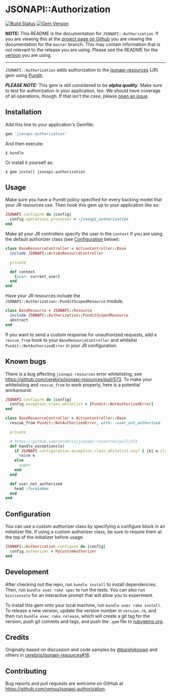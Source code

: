 # JSONAPI::Authorization

[![Build Status](https://img.shields.io/travis/venuu/jsonapi-authorization/master.svg?style=flat&maxAge=3600)](https://travis-ci.org/venuu/jsonapi-authorization) [![Gem Version](https://img.shields.io/gem/v/jsonapi-authorization.svg?style=flat&maxAge=3600)](https://rubygems.org/gems/jsonapi-authorization)

**NOTE:** This README is the documentation for `JSONAPI::Authorization`. If you are viewing this at the
[project page on Github](https://github.com/venuu/jsonapi-authorization) you are viewing the documentation for the `master`
branch. This may contain information that is not relevant to the release you are using. Please see the README for the
[version](https://github.com/venuu/jsonapi-authorization/releases) you are using.

 ---

`JSONAPI::Authorization` adds authorization to the [jsonapi-resources][jr] (JR) gem using [Pundit][pundit].

***PLEASE NOTE:*** This gem is still considered to be ***alpha quality***. Make sure to test for authorization in your application, too. We should have coverage of all operations, though. If that isn't the case, please [open an issue][issues].

  [jr]: https://github.com/cerebris/jsonapi-resources "A resource-focused Rails library for developing JSON API compliant servers."
  [pundit]: https://github.com/elabs/pundit "Minimal authorization through OO design and pure Ruby classes"
  [issues]: https://github.com/venuu/jsonapi-authorization/issues

## Installation

Add this line to your application's Gemfile:

```ruby
gem 'jsonapi-authorization'
```

And then execute:

    $ bundle

Or install it yourself as:

    $ gem install jsonapi-authorization

## Usage

Make sure you have a Pundit policy specified for every backing model that your JR resources use. Then hook this gem up to your application like so:

```ruby
JSONAPI.configure do |config|
  config.operations_processor = :jsonapi_authorization
end
```

Make all your JR controllers specify the user in the `context` if you are using the default authorizer class (see [Configuration](#configuration) below):

```ruby
class BaseResourceController < ActionController::Base
  include JSONAPI::ActsAsResourceController

  private

  def context
    {user: current_user}
  end
end
```

Have your JR resources include the `JSONAPI::Authorization::PunditScopedResource` module.

```ruby
class BaseResource < JSONAPI::Resource
  include JSONAPI::Authorization::PunditScopedResource
  abstract
end
```

If you want to send a custom response for unauthorized requests, add a `rescue_from` hook to your `BaseResourceController` and whitelist `Pundit::NotAuthorizedError` in your JR configuration.

## Known bugs

There is a bug affecting `jsonapi-resources` error whitelisting, see https://github.com/cerebris/jsonapi-resources/pull/573. To make your whitelisting and `rescue_from` to work properly, here is a potential workaround:

```ruby
JSONAPI.configure do |config|
  config.exception_class_whitelist = [Pundit::NotAuthorizedError]
end
```

```ruby
class BaseResourceController < ActionController::Base
  rescue_from Pundit::NotAuthorizedError, with: :user_not_authorized

  private

  # https://github.com/cerebris/jsonapi-resources/pull/573
  def handle_exceptions(e)
    if JSONAPI.configuration.exception_class_whitelist.any? { |k| e.class.ancestors.include?(k) }
      raise e
    else
      super
    end
  end

  def user_not_authorized
    head :forbidden
  end
end
```

## Configuration

You can use a custom authorizer class by specifying a configure block in an initializer file. If using a custom authorizer class, be sure to require them at the top of the initializer before usage.

```ruby
JSONAPI::Authorization.configure do |config|
  config.authorizer = MyCustomAuthorizer
end
```

## Development

After checking out the repo, run `bundle install` to install dependencies. Then, run `bundle exec rake spec` to run the tests. You can also run `bin/console` for an interactive prompt that will allow you to experiment.

To install this gem onto your local machine, run `bundle exec rake install`. To release a new version, update the version number in `version.rb`, and then run `bundle exec rake release`, which will create a git tag for the version, push git commits and tags, and push the `.gem` file to [rubygems.org](https://rubygems.org).

## Credits

Originally based on discussion and code samples by [@barelyknown](https://github.com/barelyknown) and others in [cerebris/jsonapi-resources#16](https://github.com/cerebris/jsonapi-resources/issues/16).

## Contributing

Bug reports and pull requests are welcome on GitHub at https://github.com/venuu/jsonapi-authorization.
